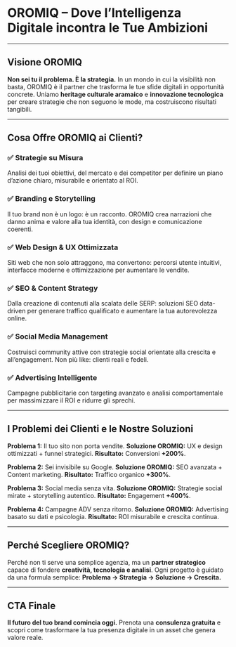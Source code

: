 # **OROMIQ – Dove l’Intelligenza Digitale incontra le Tue Ambizioni**

---

## **Visione OROMIQ**

**Non sei tu il problema. È la strategia.**
In un mondo in cui la visibilità non basta, OROMIQ è il partner che trasforma le tue sfide digitali in opportunità concrete. Uniamo **heritage culturale aramaico** e **innovazione tecnologica** per creare strategie che non seguono le mode, ma costruiscono risultati tangibili.

---

## **Cosa Offre OROMIQ ai Clienti?**

### ✅ **Strategie su Misura**

Analisi dei tuoi obiettivi, del mercato e dei competitor per definire un piano d’azione chiaro, misurabile e orientato al ROI.

### ✅ **Branding e Storytelling**

Il tuo brand non è un logo: è un racconto. OROMIQ crea narrazioni che danno anima e valore alla tua identità, con design e comunicazione coerenti.

### ✅ **Web Design & UX Ottimizzata**

Siti web che non solo attraggono, ma convertono: percorsi utente intuitivi, interfacce moderne e ottimizzazione per aumentare le vendite.

### ✅ **SEO & Content Strategy**

Dalla creazione di contenuti alla scalata delle SERP: soluzioni SEO data-driven per generare traffico qualificato e aumentare la tua autorevolezza online.

### ✅ **Social Media Management**

Costruisci community attive con strategie social orientate alla crescita e all’engagement. Non più like: clienti reali e fedeli.

### ✅ **Advertising Intelligente**

Campagne pubblicitarie con targeting avanzato e analisi comportamentale per massimizzare il ROI e ridurre gli sprechi.

---

## **I Problemi dei Clienti e le Nostre Soluzioni**

**Problema 1:** Il tuo sito non porta vendite.
**Soluzione OROMIQ:** UX e design ottimizzati + funnel strategici.
**Risultato:** Conversioni **+200%**.

**Problema 2:** Sei invisibile su Google.
**Soluzione OROMIQ:** SEO avanzata + Content marketing.
**Risultato:** Traffico organico **+300%**.

**Problema 3:** Social media senza vita.
**Soluzione OROMIQ:** Strategie social mirate + storytelling autentico.
**Risultato:** Engagement **+400%**.

**Problema 4:** Campagne ADV senza ritorno.
**Soluzione OROMIQ:** Advertising basato su dati e psicologia.
**Risultato:** ROI misurabile e crescita continua.

---

## **Perché Scegliere OROMIQ?**

Perché non ti serve una semplice agenzia, ma un **partner strategico** capace di fondere **creatività, tecnologia e analisi**.
Ogni progetto è guidato da una formula semplice:
**Problema → Strategia → Soluzione → Crescita.**

---

## **CTA Finale**

**Il futuro del tuo brand comincia oggi.**
Prenota una **consulenza gratuita** e scopri come trasformare la tua presenza digitale in un asset che genera valore reale.

